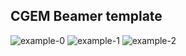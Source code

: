 ## CGEM Beamer template

![example-0](https://github.com/user-attachments/assets/b379651c-a857-4d7b-8e6f-d16d80941047)
![example-1](https://github.com/user-attachments/assets/654264c3-4d2b-418a-a4bd-14112fe545c4)
![example-2](https://github.com/user-attachments/assets/e30fd9cc-34cc-425d-b7af-8739446d4870)
